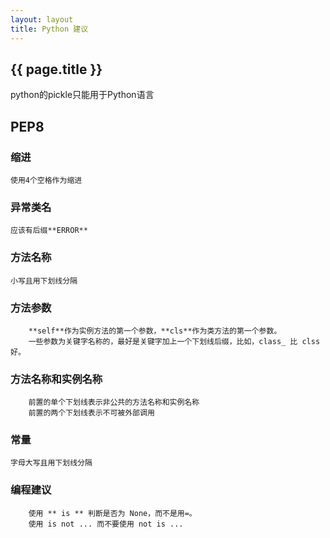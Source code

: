 ```yaml
---
layout: layout
title: Python 建议
---
```


## {{ page.title }}
 
python的pickle只能用于Python语言

## PEP8

### 缩进

```使用4个空格作为缩进```

### 异常类名

```应该有后缀**ERROR**```

### 方法名称

``` 小写且用下划线分隔 ```

### 方法参数

```
	**self**作为实例方法的第一个参数，**cls**作为类方法的第一个参数。
    一些参数为关键字名称的，最好是关键字加上一个下划线后缀，比如，class_ 比 clss好。
```

### 方法名称和实例名称

```
	前置的单个下划线表示非公共的方法名称和实例名称
	前置的两个下划线表示不可被外部调用
```

### 常量

``` 字母大写且用下划线分隔 ```

### 编程建议

``` 
	使用 ** is ** 判断是否为 None，而不是用=。
    使用 is not ... 而不要使用 not is ...
```